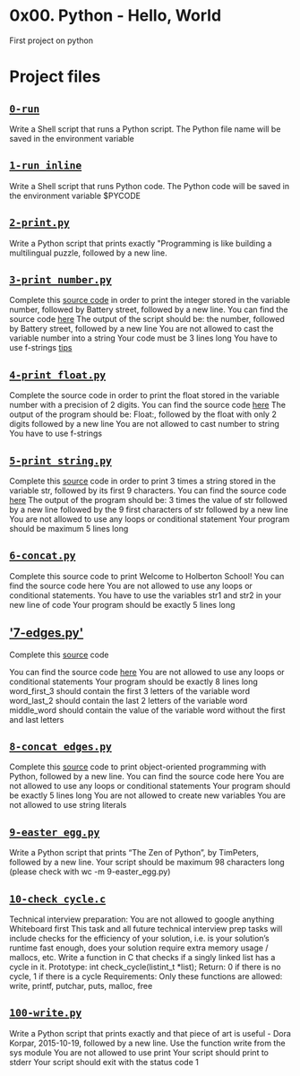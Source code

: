 # 0x00. Python - Hello, World
First project on python

# Project files


## [`0-run`](0-run)
Write a Shell script that runs a Python script.
The Python file name will be saved in the environment variable 

## [`1-run_inline`](1-run_inline)
Write a Shell script that runs Python code. 
The Python code will be saved in the environment variable $PYCODE

## [`2-print.py`](2-print.py)
Write a Python script that prints exactly "Programming is like building a multilingual puzzle, followed by a new line.

## [`3-print_number.py`](3-print_number.py)
Complete this [source code](https://github.com/holbertonschool/0x00.py/blob/master/3-print_number.py) in order to print the integer stored in the variable number, followed by Battery street, followed by a new line.
 You can find the source code [here](https://github.com/holbertonschool/0x00.py/blob/master/3-print_number.py)
 The output of the script should be:
 the number, followed by Battery street,
 followed by a new line
 You are not allowed to cast the variable number into a string
 Your code must be 3 lines long
 You have to use f-strings [tips](https://alx-intranet.hbtn.io/rltoken/Ju0J8BxkuPX5yKZctyKfsQ)

## [`4-print_float.py`](4-print_float.py)
Complete the source code in order to print the float stored in the variable number with a precision of 2 digits.
 You can find the source code [here](https://github.com/holbertonschool/0x00.py/blob/master/4-print_float.py)
 The output of the program should be:
 Float:, followed by the float with only 2 digits
 followed by a new line
 You are not allowed to cast number to string
 You have to use f-strings

## [`5-print_string.py`](5-print_string.py)
Complete this [source](https://github.com/holbertonschool/0x00.py/blob/master/5-print_string.py) code in order to print 3 times a string stored in the variable str, followed by its first 9 characters.
 You can find the source code [here](https://github.com/holbertonschool/0x00.py/blob/master/5-print_string.py)
 The output of the program should be:
 3 times the value of str
 followed by a new line
 followed by the 9 first characters of str
 followed by a new line
 You are not allowed to use any loops or conditional statement
 Your program should be maximum 5 lines long


## [`6-concat.py`](6-concat.py)
Complete this source code to print Welcome to Holberton School!
 You can find the source code here
 You are not allowed to use any loops or conditional statements.
 You have to use the variables str1 and str2 in your new line of code
 Your program should be exactly 5 lines long

## ['7-edges.py'](7-edges.py)
 Complete this [source](https://github.com/holbertonschool/0x00.py/blob/master/7-edges.py) code

You can find the source code [here](https://github.com/holbertonschool/0x00.py/blob/master/7-edges.py)
You are not allowed to use any loops or conditional statements
Your program should be exactly 8 lines long
word_first_3 should contain the first 3 letters of the variable word
word_last_2 should contain the last 2 letters of the variable word
middle_word should contain the value of the variable word without the first and last letters

## [`8-concat_edges.py`](8-concat_edges.py)
Complete this [source](https://github.com/holbertonschool/0x00.py/blob/master/8-concat_edges.py) code to print object-oriented programming with Python, followed by a new line.
 You can find the source code here
 You are not allowed to use any loops or conditional statements
 Your program should be exactly 5 lines long
 You are not allowed to create new variables
 You are not allowed to use string literals


## [`9-easter_egg.py`](9-easter_egg.py)
Write a Python script that prints “The Zen of Python”, by TimPeters, followed by a new line.
 Your script should be maximum 98 characters long (please check with wc -m 9-easter_egg.py)

## [`10-check_cycle.c`](10-check_cycle.c)
Technical interview preparation:
 You are not allowed to google anything
 Whiteboard first
 This task and all future technical interview prep tasks will include checks for the efficiency of your solution,
 i.e. is your solution’s runtime fast enough, does your solution require extra memory usage / mallocs, etc.
 Write a function in C that checks if a singly linked list has a cycle in it.
 Prototype: int check_cycle(listint_t *list);
 Return: 0 if there is no cycle, 1 if there is a cycle
 Requirements:
 Only these functions are allowed: write, printf, putchar, puts, malloc, free

## [`100-write.py`](100-write.py)
Write a Python script that prints exactly and that piece of art is useful - Dora Korpar, 2015-10-19, followed by a new line.
 Use the function write from the sys module
 You are not allowed to use print
 Your script should print to stderr
 Your script should exit with the status code 1

